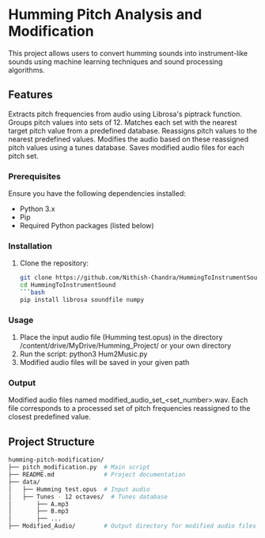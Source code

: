 # Humming Pitch Analysis and Modification

This project allows users to convert humming sounds into instrument-like sounds using machine learning techniques and sound processing algorithms.

## Features
Extracts pitch frequencies from audio using Librosa's piptrack function.
Groups pitch values into sets of 12.
Matches each set with the nearest target pitch value from a predefined database.
Reassigns pitch values to the nearest predefined values.
Modifies the audio based on these reassigned pitch values using a tunes database.
Saves modified audio files for each pitch set.

### Prerequisites
Ensure you have the following dependencies installed:

- Python 3.x
- Pip
- Required Python packages (listed below)

### Installation

1. Clone the repository:

   ```bash
   git clone https://github.com/Nithish-Chandra/HummingToInstrumentSound.git
   cd HummingToInstrumentSound
   ```bash
   pip install librosa soundfile numpy

### Usage
1. Place the input audio file (Humming test.opus) in the directory
 /content/drive/MyDrive/Humming_Project/ or your own directory
2. Run the script:
   python3 Hum2Music.py
3. Modified audio files will be saved in your given path

### Output

Modified audio files named modified_audio_set_<set_number>.wav.
Each file corresponds to a processed set of pitch frequencies reassigned to the closest predefined value.

## Project Structure

```bash
humming-pitch-modification/
├── pitch_modification.py  # Main script
├── README.md              # Project documentation
├── data/
│   ├── Humming test.opus  # Input audio
│   ├── Tunes - 12 octaves/  # Tunes database
│       ├── A.mp3
│       ├── B.mp3
│       ├── ...
├── Modified_Audio/        # Output directory for modified audio files
